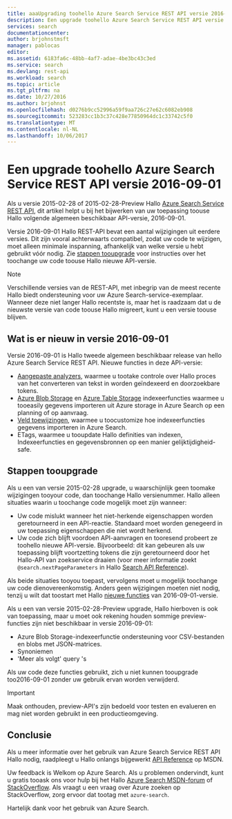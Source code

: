 ```yaml
---
title: aaaUpgrading toohello Azure Search Service REST API versie 2016-09-01 | Microsoft Docs
description: Een upgrade toohello Azure Search Service REST API versie 2016-09-01
services: search
documentationcenter: 
author: brjohnstmsft
manager: pablocas
editor: 
ms.assetid: 6183fa6c-48bb-4af7-adae-4be3bc43c3ed
ms.service: search
ms.devlang: rest-api
ms.workload: search
ms.topic: article
ms.tgt_pltfrm: na
ms.date: 10/27/2016
ms.author: brjohnst
ms.openlocfilehash: d0276b9cc52996a59f9aa726c27e62c6082eb908
ms.sourcegitcommit: 523283cc1b3c37c428e77850964dc1c33742c5f0
ms.translationtype: MT
ms.contentlocale: nl-NL
ms.lasthandoff: 10/06/2017
---
```

# <a name="upgrading-toohello-azure-search-service-rest-api-version-2016-09-01"></a>Een upgrade toohello Azure Search Service REST API versie 2016-09-01
Als u versie 2015-02-28 of 2015-02-28-Preview Hallo [Azure Search Service REST API](https://msdn.microsoft.com/library/azure/dn798935.aspx), dit artikel helpt u bij het bijwerken van uw toepassing toouse Hallo volgende algemeen beschikbaar API-versie, 2016-09-01.

Versie 2016-09-01 Hallo REST-API bevat een aantal wijzigingen uit eerdere versies. Dit zijn vooral achterwaarts compatibel, zodat uw code te wijzigen, moet alleen minimale inspanning, afhankelijk van welke versie u hebt gebruikt vóór nodig. Zie [stappen tooupgrade](#UpgradeSteps) voor instructies over het toochange uw code toouse Hallo nieuwe API-versie.

> [!NOTE]
> Verschillende versies van de REST-API, met inbegrip van de meest recente Hallo biedt ondersteuning voor uw Azure Search-service-exemplaar. Wanneer deze niet langer Hallo recentste is, maar het is raadzaam dat u de nieuwste versie van code toouse Hallo migreert, kunt u een versie toouse blijven.

<a name="WhatsNew"></a>

## <a name="whats-new-in-version-2016-09-01"></a>Wat is er nieuw in versie 2016-09-01
Versie 2016-09-01 is Hallo tweede algemeen beschikbaar release van hello Azure Search Service REST API. Nieuwe functies in deze API-versie:

* [Aangepaste analyzers](https://aka.ms/customanalyzers), waarmee u tootake controle over Hallo proces van het converteren van tekst in worden geïndexeerd en doorzoekbare tokens.
* [Azure Blob Storage](search-howto-indexing-azure-blob-storage.md) en [Azure Table Storage](search-howto-indexing-azure-tables.md) indexeerfuncties waarmee u tooeasily gegevens importeren uit Azure storage in Azure Search op een planning of op aanvraag.
* [Veld toewijzingen](search-indexer-field-mappings.md), waarmee u toocustomize hoe indexeerfuncties gegevens importeren in Azure Search.
* ETags, waarmee u tooupdate Hallo definities van indexen, Indexeerfuncties en gegevensbronnen op een manier gelijktijdigheid-safe. 

<a name="UpgradeSteps"></a>

## <a name="steps-tooupgrade"></a>Stappen tooupgrade
Als u een van versie 2015-02-28 upgrade, u waarschijnlijk geen toomake wijzigingen tooyour code, dan toochange Hallo versienummer. Hallo alleen situaties waarin u toochange code mogelijk moet zijn wanneer:

* Uw code mislukt wanneer het niet-herkende eigenschappen worden geretourneerd in een API-reactie. Standaard moet worden genegeerd in uw toepassing eigenschappen die niet wordt herkend.
* Uw code zich blijft voordoen API-aanvragen en tooresend probeert ze toohello nieuwe API-versie. Bijvoorbeeld: dit kan gebeuren als uw toepassing blijft voortzetting tokens die zijn geretourneerd door het Hallo-API van zoekservice draaien (voor meer informatie zoekt `@search.nextPageParameters` in Hallo [Search API Reference](https://msdn.microsoft.com/library/azure/dn798927.aspx#Anchor_1)).

Als beide situaties tooyou toepast, vervolgens moet u mogelijk toochange uw code dienovereenkomstig. Anders geen wijzigingen moeten niet nodig, tenzij u wilt dat toostart met Hallo [nieuwe functies](#WhatsNew) van 2016-09-01-versie.

Als u een van versie 2015-02-28-Preview upgrade, Hallo hierboven is ook van toepassing, maar u moet ook rekening houden sommige preview-functies zijn niet beschikbaar in versie 2016-09-01:

* Azure Blob Storage-indexeerfunctie ondersteuning voor CSV-bestanden en blobs met JSON-matrices.
* Synoniemen
* 'Meer als volgt' query 's

Als uw code deze functies gebruikt, zich u niet kunnen tooupgrade too2016-09-01 zonder uw gebruik ervan worden verwijderd.

> [!IMPORTANT]
> Maak onthouden, preview-API's zijn bedoeld voor testen en evalueren en mag niet worden gebruikt in een productieomgeving.
> 
> 

## <a name="conclusion"></a>Conclusie
Als u meer informatie over het gebruik van Azure Search Service REST API Hallo nodig, raadpleegt u Hallo onlangs bijgewerkt [API Reference](https://msdn.microsoft.com/library/azure/dn798935.aspx) op MSDN.

Uw feedback is Welkom op Azure Search. Als u problemen ondervindt, kunt u gratis tooask ons voor hulp bij het Hallo [Azure Search MSDN-forum](https://social.msdn.microsoft.com/Forums/azure/home?forum=azuresearch) of [StackOverflow](http://stackoverflow.com/). Als vraagt u een vraag over Azure zoeken op StackOverflow, zorg ervoor dat tootag met `azure-search`.

Hartelijk dank voor het gebruik van Azure Search.


